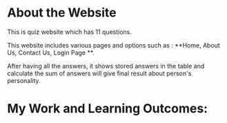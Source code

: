 # About the Website

<p>This is quiz website which has 11 questions.</p>
<p>This website includes various pages and options such as : **Home, About Us, Contact Us, Login Page **. </p>
<p>After having all the answers, it shows stored answers in the table and calculate the sum of answers will give final result about person's personality.</p>

# My Work and Learning Outcomes: 

